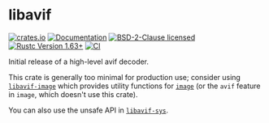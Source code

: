 # libavif

[![crates.io](https://img.shields.io/crates/v/libavif.svg)](https://crates.io/crates/libavif)
[![Documentation](https://docs.rs/libavif/badge.svg)](https://docs.rs/libavif)
[![BSD-2-Clause licensed](https://img.shields.io/crates/l/libavif.svg)](LICENSE)
[![Rustc Version 1.63+](https://img.shields.io/badge/rustc-1.63+-lightgray.svg)](https://blog.rust-lang.org/2022/08/11/Rust-1.63.0.html)
[![CI](https://github.com/njaard/libavif-rs/workflows/CI/badge.svg)](https://github.com/njaard/libavif-rs/actions?query=workflow%3ACI)

Initial release of a high-level avif decoder.

This crate is generally too minimal for production use;
consider using [`libavif-image`](https://crates.io/crates/libavif-image)
which provides utility functions for [`image`](https://crates.io/crates/image)
(or the `avif` feature in `image`, which doesn't use this crate).

You can also use the unsafe API in [`libavif-sys`](https://crates.io/crates/libavif-sys).

